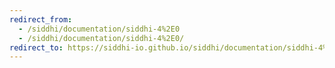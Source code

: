 ```yaml
---
redirect_from:
  - /siddhi/documentation/siddhi-4%2E0
  - /siddhi/documentation/siddhi-4%2E0/
redirect_to: https://siddhi-io.github.io/siddhi/documentation/siddhi-4%2E0/
---
```

